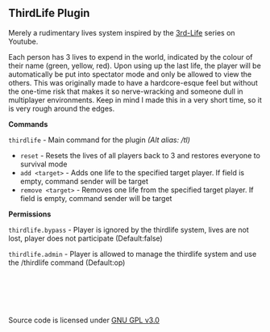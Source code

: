 ## ThirdLife Plugin
Merely a rudimentary lives system inspired by the [3rd-Life](https://www.youtube.com/results?search_query=3rd+Life) series on Youtube.

Each person has 3 lives to expend in the world, indicated by the colour of their name (green, yellow, red). Upon using up the last life, the player will be automatically be put into spectator mode and only be allowed to view the others. This was originally made to have a hardcore-esque feel but without the one-time risk that makes it so nerve-wracking and someone dull in multiplayer environments. Keep in mind I made this in a very short time, so it is very rough around the edges.


**Commands**

`thirdlife` - Main command for the plugin *(Alt alias: /tl)*
* `reset` -  Resets the lives of all players back to 3 and restores everyone to survival mode
* `add <target>` - Adds one life to the specified target player. If <target> field is empty, command sender will be target
* `remove <target>` - Removes one life from the specified target player. If <target> field is empty, command sender will be target

**Permissions**

`thirdlife.bypass` - Player is ignored by the thirdlife system, lives are not lost, player does not participate (Default:false)

`thirdlife.admin` - Player is allowed to manage the thirdlife system and use the /thirdlife command (Default:op)

<br></br>
---

Source code is licensed under [GNU GPL v3.0](./LICENSE)